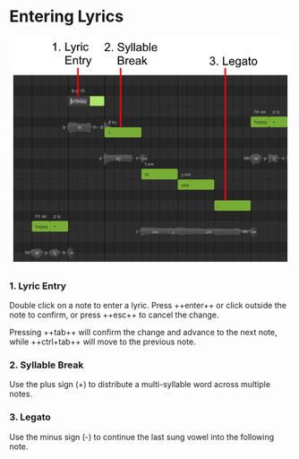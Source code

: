 # Entering Lyrics

![Note Lyrics and Special Symbols](/img/quickstart/note-lyrics.png)

### 1. Lyric Entry
Double click on a note to enter a lyric. Press ++enter++ or click outside the note to confirm, or press ++esc++ to cancel the change.

Pressing ++tab++ will confirm the change and advance to the next note, while ++ctrl+tab++ will move to the previous note.

### 2. Syllable Break
Use the plus sign (+) to distribute a multi-syllable word across multiple notes.

### 3. Legato
Use the minus sign (-) to continue the last sung vowel into the following note.